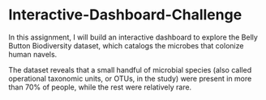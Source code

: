 # Interactive-Dashboard-Challenge

In this assignment, I will build an interactive dashboard to explore the Belly Button Biodiversity dataset, which catalogs the microbes that colonize human navels. 

The dataset reveals that a small handful of microbial species (also called operational taxonomic units, or OTUs, in the study) were present in more than 70% of people, while the rest were relatively rare.
